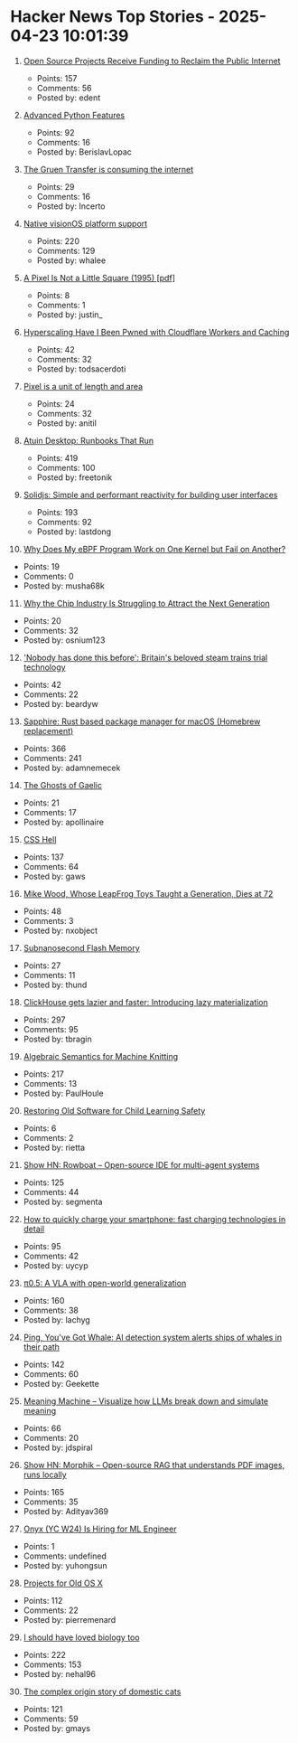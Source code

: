 # Hacker News Top Stories - 2025-04-23 10:01:39

1. [Open Source Projects Receive Funding to Reclaim the Public Internet](https://nlnet.nl/news/2025/20250422-announcement-grants-CommonsFund.html)
   - Points: 157
   - Comments: 56
   - Posted by: edent

2. [Advanced Python Features](https://blog.edward-li.com/tech/advanced-python-features/)
   - Points: 92
   - Comments: 16
   - Posted by: BerislavLopac

3. [The Gruen Transfer is consuming the internet](https://sebs.website/blog/the%20gruen-transfer-is-consuming-the-internet)
   - Points: 29
   - Comments: 16
   - Posted by: Incerto

4. [Native visionOS platform support](https://github.com/godotengine/godot/pull/105628)
   - Points: 220
   - Comments: 129
   - Posted by: whalee

5. [A Pixel Is Not a Little Square (1995) [pdf]](http://alvyray.com/Memos/CG/Microsoft/6_pixel.pdf)
   - Points: 8
   - Comments: 1
   - Posted by: justin_

6. [Hyperscaling Have I Been Pwned with Cloudflare Workers and Caching](https://www.troyhunt.com/closer-to-the-edge-hyperscaling-have-i-been-pwned-with-cloudflare-workers-and-caching/)
   - Points: 42
   - Comments: 32
   - Posted by: todsacerdoti

7. [Pixel is a unit of length and area](https://www.nayuki.io/page/pixel-is-a-unit-of-length-and-area)
   - Points: 24
   - Comments: 32
   - Posted by: anitil

8. [Atuin Desktop: Runbooks That Run](https://blog.atuin.sh/atuin-desktop-runbooks-that-run/)
   - Points: 419
   - Comments: 100
   - Posted by: freetonik

9. [Solidjs: Simple and performant reactivity for building user interfaces](https://www.solidjs.com/)
   - Points: 193
   - Comments: 92
   - Posted by: lastdong

10. [Why Does My eBPF Program Work on One Kernel but Fail on Another?](https://ebpfchirp.substack.com/p/why-does-my-ebpf-program-work-on)
   - Points: 19
   - Comments: 0
   - Posted by: musha68k

11. [Why the Chip Industry Is Struggling to Attract the Next Generation](https://www.viksnewsletter.com/p/why-the-chip-industry-is-not-attractive)
   - Points: 20
   - Comments: 32
   - Posted by: osnium123

12. ['Nobody has done this before': Britain's beloved steam trains trial technology](https://www.theguardian.com/uk-news/2025/apr/19/nobody-has-done-this-before-britains-beloved-steam-trains-trial-pioneering-technology)
   - Points: 42
   - Comments: 22
   - Posted by: beardyw

13. [Sapphire: Rust based package manager for macOS (Homebrew replacement)](https://github.com/alexykn/sapphire)
   - Points: 366
   - Comments: 241
   - Posted by: adamnemecek

14. [The Ghosts of Gaelic](https://www.historytoday.com/archive/behind-times/ghosts-gaelic)
   - Points: 21
   - Comments: 17
   - Posted by: apollinaire

15. [CSS Hell](https://csshell.com/)
   - Points: 137
   - Comments: 64
   - Posted by: gaws

16. [Mike Wood, Whose LeapFrog Toys Taught a Generation, Dies at 72](https://www.nytimes.com/2025/04/19/business/michael-c-wood-dead.html)
   - Points: 48
   - Comments: 3
   - Posted by: nxobject

17. [Subnanosecond Flash Memory](https://www.nature.com/articles/s41586-025-08839-w)
   - Points: 27
   - Comments: 11
   - Posted by: thund

18. [ClickHouse gets lazier and faster: Introducing lazy materialization](https://clickhouse.com/blog/clickhouse-gets-lazier-and-faster-introducing-lazy-materialization)
   - Points: 297
   - Comments: 95
   - Posted by: tbragin

19. [Algebraic Semantics for Machine Knitting](https://uwplse.org/2025/03/31/Algebraic-Knitting.html)
   - Points: 217
   - Comments: 13
   - Posted by: PaulHoule

20. [Restoring Old Software for Child Learning Safety](https://rietta.com/blog/child-learning-with-old-software/)
   - Points: 6
   - Comments: 2
   - Posted by: rietta

21. [Show HN: Rowboat – Open-source IDE for multi-agent systems](https://github.com/rowboatlabs/rowboat)
   - Points: 125
   - Comments: 44
   - Posted by: segmenta

22. [How to quickly charge your smartphone: fast charging technologies in detail](https://eb43.github.io/articles/fast-charging-technologies-in-detail.html)
   - Points: 95
   - Comments: 42
   - Posted by: uycyp

23. [π0.5: A VLA with open-world generalization](https://pi.website/blog/pi05)
   - Points: 160
   - Comments: 38
   - Posted by: lachyg

24. [Ping, You've Got Whale: AI detection system alerts ships of whales in their path](https://www.biographic.com/ping-youve-got-whale/)
   - Points: 142
   - Comments: 60
   - Posted by: Geekette

25. [Meaning Machine – Visualize how LLMs break down and simulate meaning](https://meaning-machine.streamlit.app)
   - Points: 66
   - Comments: 20
   - Posted by: jdspiral

26. [Show HN: Morphik – Open-source RAG that understands PDF images, runs locally](https://github.com/morphik-org/morphik-core)
   - Points: 165
   - Comments: 35
   - Posted by: Adityav369

27. [Onyx (YC W24) Is Hiring for ML Engineer](https://www.ycombinator.com/companies/onyx/jobs/3Se5ptG-machine-learning-engineer)
   - Points: 1
   - Comments: undefined
   - Posted by: yuhongsun

28. [Projects for Old OS X](https://jonathanalland.com/old-osx-projects.html)
   - Points: 112
   - Comments: 22
   - Posted by: pierremenard

29. [I should have loved biology too](https://nehalslearnings.substack.com/p/i-should-have-loved-biology-too)
   - Points: 222
   - Comments: 153
   - Posted by: nehal96

30. [The complex origin story of domestic cats](https://phys.org/news/2025-04-complex-story-domestic-cats-tunisia.html)
   - Points: 121
   - Comments: 59
   - Posted by: gmays

